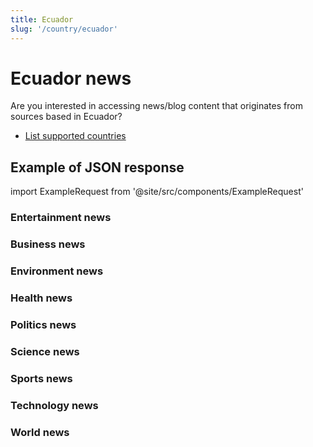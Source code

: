 ```yaml
---
title: Ecuador
slug: '/country/ecuador'
---
```


# Ecuador news

Are you interested in accessing news/blog content that originates from sources based in Ecuador?

- [List supported countries](/get-articles/countries)

## Example of JSON response

import ExampleRequest from '@site/src/components/ExampleRequest'

### Entertainment news
<ExampleRequest url="https://api.apitube.io/v1/news/articles?limit=2&category=news/Arts_and_Entertainment&language=ec"></ExampleRequest>

### Business news
<ExampleRequest url="https://api.apitube.io/v1/news/articles?limit=2&category=news/Business&language=ec"></ExampleRequest>

### Environment news
<ExampleRequest url="https://api.apitube.io/v1/news/articles?limit=2&category=news/Environment&language=ec"></ExampleRequest>

### Health news
<ExampleRequest url="https://api.apitube.io/v1/news/articles?limit=2&category=news/Health&language=ec"></ExampleRequest>

### Politics news
<ExampleRequest url="https://api.apitube.io/v1/news/articles?limit=2&category=news/Politics&language=ec"></ExampleRequest>

### Science news
<ExampleRequest url="https://api.apitube.io/v1/news/articles?limit=2&category=news/Science&language=ec"></ExampleRequest>

### Sports news
<ExampleRequest url="https://api.apitube.io/v1/news/articles?limit=2&category=news/Sports&language=ec"></ExampleRequest>

### Technology news
<ExampleRequest url="https://api.apitube.io/v1/news/articles?limit=2&category=news/Technology&language=ec"></ExampleRequest>

### World news
<ExampleRequest url="https://api.apitube.io/v1/news/articles?limit=2&category=news/World&language=ec"></ExampleRequest>
